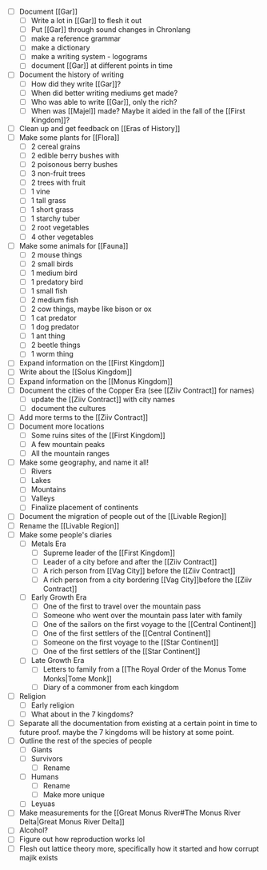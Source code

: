 - [ ] Document [[Gar]]
	- [ ] Write a lot in [[Gar]] to flesh it out
	- [ ] Put [[Gar]] through sound changes in Chronlang
	- [ ] make a reference grammar
	- [ ] make a dictionary
	- [ ] make a writing system - logograms
	- [ ] document [[Gar]] at different points in time
- [ ] Document the history of writing
	- [ ] How did they write [[Gar]]?
	- [ ] When did better writing mediums get made?
	- [ ] Who was able to write [[Gar]], only the rich?
	- [ ] When was [[Majel]] made? Maybe it aided in the fall of the [[First Kingdom]]?
- [ ] Clean up and get feedback on [[Eras of History]]
- [ ] Make some plants for [[Flora]]
	- [ ] 2 cereal grains
	- [ ] 2 edible berry bushes with
	- [ ] 2 poisonous berry bushes
	- [ ] 3 non-fruit trees
	- [ ] 2 trees with fruit
	- [ ] 1 vine
	- [ ] 1 tall grass
	- [ ] 1 short grass
	- [ ] 1 starchy tuber
	- [ ] 2 root vegetables
	- [ ] 4 other vegetables
- [ ] Make some animals for [[Fauna]]
	- [ ] 2 mouse things
	- [ ] 2 small birds
	- [ ] 1 medium bird
	- [ ] 1 predatory bird
	- [ ] 1 small fish
	- [ ] 2 medium fish
	- [ ] 2 cow things, maybe like bison or ox
	- [ ] 1 cat predator
	- [ ] 1 dog predator
	- [ ] 1 ant thing
	- [ ] 2 beetle things
	- [ ] 1 worm thing
- [ ] Expand information on the [[First Kingdom]]
- [ ] Write about the [[Solus Kingdom]]
- [ ] Expand information on the [[Monus Kingdom]]
- [ ] Document the cities of the Copper Era (see [[Ziiv Contract]] for names)
	- [ ] update the [[Ziiv Contract]] with city names
	- [ ] document the cultures
- [ ] Add more terms to the [[Ziiv Contract]]
- [ ] Document more locations
	- [ ] Some ruins sites of the [[First Kingdom]]
	- [ ] A few mountain peaks
	- [ ] All the mountain ranges
- [ ] Make some geography, and name it all!
	- [ ] Rivers
	- [ ] Lakes
	- [ ] Mountains
	- [ ] Valleys
	- [ ] Finalize placement of continents
- [ ] Document the migration of people out of the [[Livable Region]]
- [ ] Rename the [[Livable Region]]
- [ ] Make some people's diaries
	- [ ] Metals Era
		- [ ] Supreme leader of the [[First Kingdom]]
		- [ ] Leader of a city before and after the [[Ziiv Contract]]
		- [ ] A rich person from [[Vag City]] before the [[Ziiv Contract]]
		- [ ] A rich person from a city bordering [[Vag City]]before the [[Ziiv Contract]]
	- [ ] Early Growth Era
		- [ ] One of the first to travel over the mountain pass
		- [ ] Someone who went over the mountain pass later with family
		- [ ] One of the sailors on the first voyage to the [[Central Continent]]
		- [ ] One of the first settlers of the [[Central Continent]]
		- [ ] Someone on the first voyage to the [[Star Continent]]
		- [ ] One of the first settlers of the [[Star Continent]]
	- [ ] Late Growth Era
		- [ ] Letters to family from a [[The Royal Order of the Monus Tome Monks|Tome Monk]]
		- [ ] Diary of a commoner from each kingdom
- [ ] Religion
	- [ ] Early religion
	- [ ] What about in the 7 kingdoms?
- [ ] Separate all the documentation from existing at a certain point in time to future proof. maybe the 7 kingdoms will be history at some point.
- [ ] Outline the rest of the species of people
	- [ ] Giants
	- [ ] Survivors
		- [ ] Rename
	- [ ] Humans
		- [ ] Rename
		- [ ] Make more unique
	- [ ] Leyuas
- [ ] Make measurements for the [[Great Monus River#The Monus River Delta|Great Monus River Delta]]
- [ ] Alcohol?
- [ ] Figure out how reproduction works lol
- [ ] Flesh out lattice theory more, specifically how it started and how corrupt majik exists